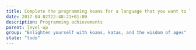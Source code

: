 ```yaml
---
title: Complete the programming koans for a language that you want to learn
date: 2017-04-02T22:48:21+01:00
description: Programming achievements
parent: level-up
group: "Enlighten yourself with koans, katas, and the wisdom of ages"
state: "todo"
---
```

